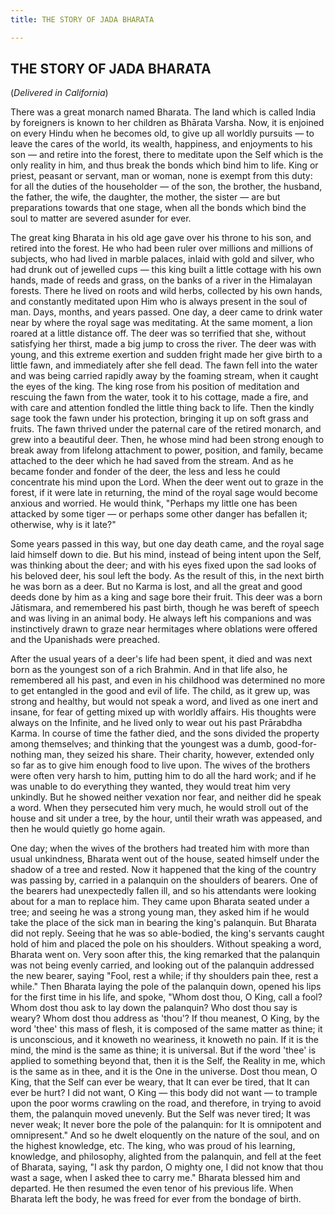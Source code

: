 ```yaml
---
title: THE STORY OF JADA BHARATA

---
```





  

## THE STORY OF JADA BHARATA

(*Delivered in California*)

There was a great monarch named Bharata. The land which is called India
by foreigners is known to her children as Bhārata Varsha. Now, it is
enjoined on every Hindu when he becomes old, to give up all worldly
pursuits — to leave the cares of the world, its wealth, happiness, and
enjoyments to his son — and retire into the forest, there to meditate
upon the Self which is the only reality in him, and thus break the bonds
which bind him to life. King or priest, peasant or servant, man or
woman, none is exempt from this duty: for all the duties of the
householder — of the son, the brother, the husband, the father, the
wife, the daughter, the mother, the sister — are but preparations
towards that one stage, when all the bonds which bind the soul to matter
are severed asunder for ever.

The great king Bharata in his old age gave over his throne to his son,
and retired into the forest. He who had been ruler over millions and
millions of subjects, who had lived in marble palaces, inlaid with gold
and silver, who had drunk out of jewelled cups — this king built a
little cottage with his own hands, made of reeds and grass, on the banks
of a river in the Himalayan forests. There he lived on roots and wild
herbs, collected by his own hands, and constantly meditated upon Him who
is always present in the soul of man. Days, months, and years passed.
One day, a deer came to drink water near by where the royal sage was
meditating. At the same moment, a lion roared at a little distance off.
The deer was so terrified that she, without satisfying her thirst, made
a big jump to cross the river. The deer was with young, and this extreme
exertion and sudden fright made her give birth to a little fawn, and
immediately after she fell dead. The fawn fell into the water and was
being carried rapidly away by the foaming stream, when it caught the
eyes of the king. The king rose from his position of meditation and
rescuing the fawn from the water, took it to his cottage, made a fire,
and with care and attention fondled the little thing back to life. Then
the kindly sage took the fawn under his protection, bringing it up on
soft grass and fruits. The fawn thrived under the paternal care of the
retired monarch, and grew into a beautiful deer. Then, he whose mind had
been strong enough to break away from lifelong attachment to power,
position, and family, became attached to the deer which he had saved
from the stream. And as he became fonder and fonder of the deer, the
less and less he could concentrate his mind upon the Lord. When the deer
went out to graze in the forest, if it were late in returning, the mind
of the royal sage would become anxious and worried. He would think,
"Perhaps my little one has been attacked by some tiger — or perhaps some
other danger has befallen it; otherwise, why is it late?"

Some years passed in this way, but one day death came, and the royal
sage laid himself down to die. But his mind, instead of being intent
upon the Self, was thinking about the deer; and with his eyes fixed upon
the sad looks of his beloved deer, his soul left the body. As the result
of this, in the next birth he was born as a deer. But no Karma is lost,
and all the great and good deeds done by him as a king and sage bore
their fruit. This deer was a born Jātismara, and remembered his past
birth, though he was bereft of speech and was living in an animal body.
He always left his companions and was instinctively drawn to graze near
hermitages where oblations were offered and the Upanishads were
preached.

After the usual years of a deer's life had been spent, it died and was
next born as the youngest son of a rich Brahmin. And in that life also,
he remembered all his past, and even in his childhood was determined no
more to get entangled in the good and evil of life. The child, as it
grew up, was strong and healthy, but would not speak a word, and lived
as one inert and insane, for fear of getting mixed up with worldly
affairs. His thoughts were always on the Infinite, and he lived only to
wear out his past Prārabdha Karma. In course of time the father died,
and the sons divided the property among themselves; and thinking that
the youngest was a dumb, good-for-nothing man, they seized his share.
Their charity, however, extended only so far as to give him enough food
to live upon. The wives of the brothers were often very harsh to him,
putting him to do all the hard work; and if he was unable to do
everything they wanted, they would treat him very unkindly. But he
showed neither vexation nor fear, and neither did he speak a word. When
they persecuted him very much, he would stroll out of the house and sit
under a tree, by the hour, until their wrath was appeased, and then he
would quietly go home again.

One day; when the wives of the brothers had treated him with more than
usual unkindness, Bharata went out of the house, seated himself under
the shadow of a tree and rested. Now it happened that the king of the
country was passing by, carried in a palanquin on the shoulders of
bearers. One of the bearers had unexpectedly fallen ill, and so his
attendants were looking about for a man to replace him. They came upon
Bharata seated under a tree; and seeing he was a strong young man, they
asked him if he would take the place of the sick man in bearing the
king's palanquin. But Bharata did not reply. Seeing that he was so
able-bodied, the king's servants caught hold of him and placed the pole
on his shoulders. Without speaking a word, Bharata went on. Very soon
after this, the king remarked that the palanquin was not being evenly
carried, and looking out of the palanquin addressed the new bearer,
saying "Fool, rest a while; if thy shoulders pain thee, rest a while."
Then Bharata laying the pole of the palanquin down, opened his lips for
the first time in his life, and spoke, "Whom dost thou, O King, call a
fool? Whom dost thou ask to lay down the palanquin? Who dost thou say is
weary? Whom dost thou address as 'thou'? If thou meanest, O King, by the
word 'thee' this mass of flesh, it is composed of the same matter as
thine; it is unconscious, and it knoweth no weariness, it knoweth no
pain. If it is the mind, the mind is the same as thine; it is universal.
But if the word 'thee' is applied to something beyond that, then it is
the Self, the Reality in me, which is the same as in thee, and it is the
One in the universe. Dost thou mean, O King, that the Self can ever be
weary, that It can ever be tired, that It can ever be hurt? I did not
want, O King — this body did not want — to trample upon the poor worms
crawling on the road, and therefore, in trying to avoid them, the
palanquin moved unevenly. But the Self was never tired; It was never
weak; It never bore the pole of the palanquin: for It is omnipotent and
omnipresent." And so he dwelt eloquently on the nature of the soul, and
on the highest knowledge, etc. The king, who was proud of his learning,
knowledge, and philosophy, alighted from the palanquin, and fell at the
feet of Bharata, saying, "I ask thy pardon, O mighty one, I did not know
that thou wast a sage, when I asked thee to carry me." Bharata blessed
him and departed. He then resumed the even tenor of his previous life.
When Bharata left the body, he was freed for ever from the bondage of
birth.



